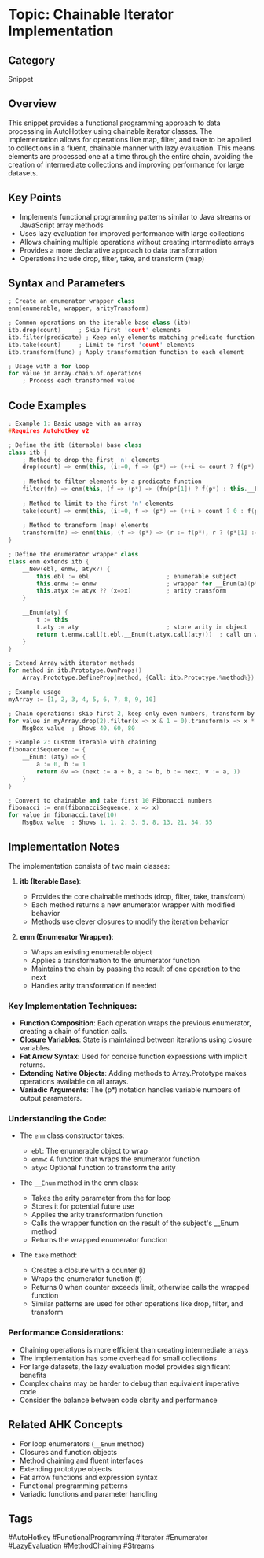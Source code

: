 # Topic: Chainable Iterator Implementation

## Category

Snippet

## Overview

This snippet provides a functional programming approach to data processing in AutoHotkey using chainable iterator classes. The implementation allows for operations like map, filter, and take to be applied to collections in a fluent, chainable manner with lazy evaluation. This means elements are processed one at a time through the entire chain, avoiding the creation of intermediate collections and improving performance for large datasets.

## Key Points

- Implements functional programming patterns similar to Java streams or JavaScript array methods
- Uses lazy evaluation for improved performance with large collections
- Allows chaining multiple operations without creating intermediate arrays
- Provides a more declarative approach to data transformation
- Operations include drop, filter, take, and transform (map)

## Syntax and Parameters

```cpp
; Create an enumerator wrapper class
enm(enumerable, wrapper, arityTransform)

; Common operations on the iterable base class (itb)
itb.drop(count)     ; Skip first 'count' elements
itb.filter(predicate) ; Keep only elements matching predicate function
itb.take(count)     ; Limit to first 'count' elements
itb.transform(func) ; Apply transformation function to each element

; Usage with a for loop
for value in array.chain.of.operations
    ; Process each transformed value
```

## Code Examples

```cpp
; Example 1: Basic usage with an array
#Requires AutoHotkey v2

; Define the itb (iterable) base class
class itb {
    ; Method to drop the first 'n' elements
    drop(count) => enm(this, (i:=0, f => (p*) => (++i <= count ? f(p*) : 0)))
    
    ; Method to filter elements by a predicate function
    filter(fn) => enm(this, (f => (p*) => (fn(p*[1]) ? f(p*) : this.__Enum(1)(p*) ? 1 : 0)))
    
    ; Method to limit to the first 'n' elements
    take(count) => enm(this, (i:=0, f => (p*) => (++i > count ? 0 : f(p*))))
    
    ; Method to transform (map) elements
    transform(fn) => enm(this, (f => (p*) => (r := f(p*), r ? (p*[1] := fn(p*[1])) : 0, r)))
}

; Define the enumerator wrapper class
class enm extends itb {
    __New(ebl, enmw, atyx?) {
        this.ebl := ebl                      ; enumerable subject
        this.enmw := enmw                    ; wrapper for __Enum(a)(p*)
        this.atyx := atyx ?? (x=>x)          ; arity transform
    }

    __Enum(aty) {
        t := this
        t.aty := aty                         ; store arity in object
        return t.enmw.call(t.ebl.__Enum(t.atyx.call(aty)))  ; call on wrapped fnc/arity
    }
}

; Extend Array with iterator methods
for method in itb.Prototype.OwnProps()
    Array.Prototype.DefineProp(method, {Call: itb.Prototype.%method%})

; Example usage
myArray := [1, 2, 3, 4, 5, 6, 7, 8, 9, 10]

; Chain operations: skip first 2, keep only even numbers, transform by multiplying by 10, take first 3
for value in myArray.drop(2).filter(x => x & 1 = 0).transform(x => x * 10).take(3)
    MsgBox value  ; Shows 40, 60, 80

; Example 2: Custom iterable with chaining
fibonacciSequence := {
    __Enum: (aty) => {
        a := 0, b := 1
        return &v => (next := a + b, a := b, b := next, v := a, 1)
    }
}

; Convert to chainable and take first 10 Fibonacci numbers
fibonacci := enm(fibonacciSequence, x => x)
for value in fibonacci.take(10)
    MsgBox value  ; Shows 1, 1, 2, 3, 5, 8, 13, 21, 34, 55
```

## Implementation Notes

The implementation consists of two main classes:

1. **itb (Iterable Base)**:
   - Provides the core chainable methods (drop, filter, take, transform)
   - Each method returns a new enumerator wrapper with modified behavior
   - Methods use clever closures to modify the iteration behavior

2. **enm (Enumerator Wrapper)**:
   - Wraps an existing enumerable object
   - Applies a transformation to the enumerator function
   - Maintains the chain by passing the result of one operation to the next
   - Handles arity transformation if needed

### Key Implementation Techniques:

- **Function Composition**: Each operation wraps the previous enumerator, creating a chain of function calls.
- **Closure Variables**: State is maintained between iterations using closure variables.
- **Fat Arrow Syntax**: Used for concise function expressions with implicit returns.
- **Extending Native Objects**: Adding methods to Array.Prototype makes operations available on all arrays.
- **Variadic Arguments**: The (p*) notation handles variable numbers of output parameters.

### Understanding the Code:

- The `enm` class constructor takes:
  - `ebl`: The enumerable object to wrap
  - `enmw`: A function that wraps the enumerator function
  - `atyx`: Optional function to transform the arity

- The `__Enum` method in the enm class:
  - Takes the arity parameter from the for loop
  - Stores it for potential future use
  - Applies the arity transformation function
  - Calls the wrapper function on the result of the subject's __Enum method
  - Returns the wrapped enumerator function

- The `take` method:
  - Creates a closure with a counter (i)
  - Wraps the enumerator function (f)
  - Returns 0 when counter exceeds limit, otherwise calls the wrapped function
  - Similar patterns are used for other operations like drop, filter, and transform

### Performance Considerations:

- Chaining operations is more efficient than creating intermediate arrays
- The implementation has some overhead for small collections
- For large datasets, the lazy evaluation model provides significant benefits
- Complex chains may be harder to debug than equivalent imperative code
- Consider the balance between code clarity and performance

## Related AHK Concepts

- For loop enumerators (`__Enum` method)
- Closures and function objects
- Method chaining and fluent interfaces
- Extending prototype objects
- Fat arrow functions and expression syntax
- Functional programming patterns
- Variadic functions and parameter handling

## Tags

#AutoHotkey #FunctionalProgramming #Iterator #Enumerator #LazyEvaluation #MethodChaining #Streams